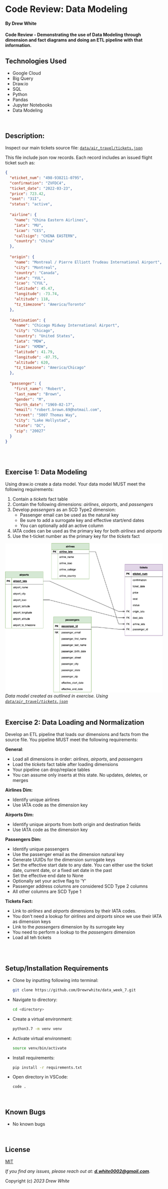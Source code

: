 # Code Review: Data Modeling

#### By Drew White

#### Code Review - Demonstrating the use of Data Modeling through dimension and fact diagrams and doing an ETL pipeline with that information. 

## Technologies Used

* Google Cloud
* Big Query
* Draw.io
* SQL
* Python
* Pandas
* Jupyter Notebooks
* Data Modeling

</br>

## Description:
Inspect our main tickets source file: [`data/air_travel/tickets.json`](./data/air_travel/tickets.json)

This file include json row records. Each record includes an issued flight ticket such as:

```json
{
  "eticket_num": "498-938211-0795",
  "confirmation": "ZVFDC4",
  "ticket_date": "2022-03-23",
  "price": 723.42,
  "seat": "31I",
  "status": "active",

  "airline": {
    "name": "China Eastern Airlines",
    "iata": "MU",
    "icao": "CES",
    "callsign": "CHINA EASTERN",
    "country": "China"
  },

  "origin": {
    "name": "Montreal / Pierre Elliott Trudeau International Airport",
    "city": "Montreal",
    "country": "Canada",
    "iata": "YUL",
    "icao": "CYUL",
    "latitude": 45.47,
    "longitude": -73.74,
    "altitude": 118,
    "tz_timezone": "America/Toronto"
  },

  "destination": {
    "name": "Chicago Midway International Airport",
    "city": "Chicago",
    "country": "United States",
    "iata": "MDW",
    "icao": "KMDW",
    "latitude": 41.79,
    "longitude": -87.75,
    "altitude": 620,
    "tz_timezone": "America/Chicago"
  },

  "passenger": {
    "first_name": "Robert",
    "last_name": "Brown",
    "gender": "M",
    "birth_date": "1969-02-17",
    "email": "robert.brown.69@hotmail.com",
    "street": "5007 Thomas Way",
    "city": "Lake Hollystad",
    "state": "DC",
    "zip": "20027"
  }
}
```

<br><br>


## Exercise 1: Data Modeling

Using draw.io create a data model. Your data model MUST meet the following requirements:

1. Contain a _tickets_ fact table
1. Contain the following dimensions: _airlines_, _airports_, and _passengers_
1. Develop _passengers_ as an SCD Type2 dimension:
    - Passenger email can be used as the natural key
    - Be sure to add a surrogate key and effective start/end dates
    - You can optionally add an active column
1. IATA codes can be used as the primary key for both _airlines_ and _airports_
1. Use the t-ticket number as the primary key for the _tickets_ fact

![air_travel](images/air_travel.drawio.png)  
_Data model created as outlined in exercise. Using [`data/air_travel/tickets.json`](./data/air_travel/tickets.json)_
<br><br>

## Exercise 2: Data Loading and Normalization

Develop an ETL pipeline that loads our dimensions and facts from the source file. You pipeline MUST meet the following requirements:

**General**:
- Load all dimensions in order: _airlines_, _airports_, and _passengers_
- Load the _tickets_ fact table after loading dimensions
- Your pipeline can drop/replace tables
- You can assume only inserts at this state. No updates, deletes, or merges

**Airlines Dim:**
- Identify unique airlines
- Use IATA code as the dimension key

**Airports Dim:**
- Identify unique airports from both origin and destination fields
- Use IATA code as the dimension key

**Passengers Dim:**
- Identify unique passengers
- Use the passenger email as the dimension natural key
- Generate UUIDs for the dimension surrogate keys
- Set the effective start date to any date. You can either use the ticket date, current date, or a fixed set date in the past
- Set the effective end date to None
- Optionally set your active flag to 'Y'
- Passenger address columns are considered SCD Type 2 columns
- All other columns are SCD Type 1

**Tickets Fact:**
- Link to _airlines_ and _airports_ dimensions by their IATA codes. 
- You don't need a lookup for _airlines_ and _airports_ since we use their IATA as dimension keys
- Link to the _passengers_ dimension by its surrogate key
- You need to perform a lookup to the _passengers_ dimension
- Load all teh tickets

<br><br>

## Setup/Installation Requirements

* Clone by inputting following into terminal: 
  ```bash
  git clone https://github.com/Drewrwhite/data_week_7.git
  ```
* Navigate to directory:
  ```bash
  cd <directory>
  ```
* Create a virtual environment:
  ```bash
  python3.7 -m venv venv
  ```
* Activate virtual environment:
  ```bash
  source venv/bin/activate
  ```
* Install requirements:
  ```bash
  pip install -r requirements.txt
  ```
* Open directory in VSCode:
  ```bash
  code .
  ```
</br>

## Known Bugs

* No known bugs

<br>

## License

[MIT](./license.txt)

_If you find any issues, please reach out at: **d.white0002@gmail.com**._

Copyright (c) _2023_ _Drew White_

</br>
